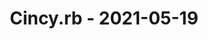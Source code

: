 ---
layout: post
title: Cincy.rb - 2021-05-19
datetime: '2021-05-19T11:30:00-04:00'
name: Cincy.rb
external_url: https://www.meetup.com/TechLife-Cincinnati/events/lrctqqycchbzb/
online_event: false
year_month: 2021-05
---